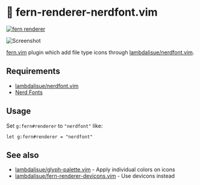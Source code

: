 # 🌿 fern-renderer-nerdfont.vim

[![fern renderer](https://img.shields.io/badge/🌿%20fern-plugin-yellowgreen)](https://github.com/lambdalisue/fern.vim)

![Screenshot](https://user-images.githubusercontent.com/546312/92318275-83115f80-efbe-11ea-854e-78fe22ce2a35.png)

[fern.vim](https://github.com/lambdalisue/fern.vim) plugin which add file type icons through [lambdalisue/nerdfont.vim](https://github.com/lambdalisue/nerdfont.vim).

## Requirements

- [lambdalisue/nerdfont.vim](https://github.com/lambdalisue/nerdfont.vim)
- [Nerd Fonts](https://www.nerdfonts.com/)

## Usage

Set `g:fern#renderer` to `"nerdfont"` like:

```vim
let g:fern#renderer = "nerdfont"
```

## See also

- [lambdalisue/glyph-palette.vim](https://github.com/lambdalisue/glyph-palette.vim) - Apply individual colors on icons
- [lambdalisue/fern-renderer-devicons.vim](https://github.com/lambdalisue/fern-renderer-devicons.vim) - Use devicons instead
